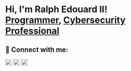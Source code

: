 <h1>Hi, I'm Ralph Edouard II! <br/><a href="https://github.com/redouard2">Programmer</a>, <a href="https://www.linkedin.com/in/ralph-edouard-ii/">Cybersecurity Professional</a>


<h2> 🤳 Connect with me:</h2>

[<img align="left" alt="Ralph Edouard II | Twitter" width="22px" src="https://cdn.jsdelivr.net/npm/simple-icons@v3/icons/twitter.svg" />][twitter]
[<img align="left" alt="Ralph Edouard II | LinkedIn" width="22px" src="https://cdn.jsdelivr.net/npm/simple-icons@v3/icons/linkedin.svg" />][linkedin]
[<img align="left" alt="Ralph Edouard II | Instagram" width="22px" src="https://cdn.jsdelivr.net/npm/simple-icons@v3/icons/instagram.svg" />][instagram]

[twitter]: https://twitter.com/REasy93
[instagram]: https://www.instagram.com/ralph_edboi93/
[linkedin]: https://linkedin.com/in/ralph-edouard-ii


<!--
**redouard2/redouard2** is a ✨ _special_ ✨ repository because its `README.md` (this file) appears on your GitHub profile.

Here are some ideas to get you started:

- 🔭 I’m currently working on ...
- 🌱 I’m currently learning ...
- 👯 I’m looking to collaborate on ...
- 🤔 I’m looking for help with ...
- 💬 Ask me about ...
- 📫 How to reach me: ...
- 😄 Pronouns: ...
- ⚡ Fun fact: ...
